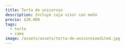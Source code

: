 ```yaml
---
title: Torta de unicornio
description: Incluye caja visor con moño
precio: $20.000
tags:
  - torta
  - cake
image: /assets/assets/torta-de-unicornioedited.jpg
---
```

